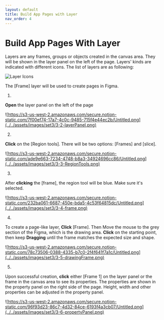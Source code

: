 ```yaml
---
layout: default
title: Build App Pages with Layer
nav_order: 4
---
```


# Build App Pages With Layer

Layers are any frames, groups or objects created in the canvas area. They will be shown in the layer panel on the left of the page. Layers' kinds are indicated with different icons. The list of layers are as following:

![Layer Icons](../../assets/images/set3/3-1-layerIcons.png)

The [Frame] layer will be used to create pages in Figma.

1.
**Open** the layer panel on the left of the page

![https://s3-us-west-2.amazonaws.com/secure.notion-static.com/7f00ef74-17a7-4c0c-9485-715f4e44ec2b/Untitled.png](../../assets/images/set3/3-2-layerPanel.png)

2.
**Click** on the [Region tools]. There will be two options: [Frames] and [slice].

![https://s3-us-west-2.amazonaws.com/secure.notion-static.com/ade9e663-7234-4748-b8a3-34924696cc86/Untitled.png](../../assets/images/set3/3-3-RegionTools.png)

3.
After **clicking** the [frame], the region tool will be blue. Make sure it's selected.


![https://s3-us-west-2.amazonaws.com/secure.notion-static.com/232ba061-6687-450e-bda5-4c53f64815dc/Untitled.png](../../assets/images/set3/3-4-frame.png)

4.
To create a page-like layer, **Click** [Frame]. Then Move the mouse to the grey section of the Figma, which is the drawing area. **Click** on the starting point, then keep **Dragging** until the frame matches the expected size and shape.

![https://s3-us-west-2.amazonaws.com/secure.notion-static.com/78c73506-0388-4335-b7c0-2f4f641f7a1c/Untitled.png](../../assets/images/set3/3-5-drawingFrame.png)

5.
Upon successful creation, **click** either [Frame 1] on the layer panel or the frame in the canvas area to see its properties. The properties are shown in the property panel on the right side of the page. Height, width and other properties can be adjusted in the property panel.

![https://s3-us-west-2.amazonaws.com/secure.notion-static.com/96f93d23-86c7-4d32-84ce-6193f4a3cb07/Untitled.png](../../assets/images/set3/3-6-propertyPanel.png)

